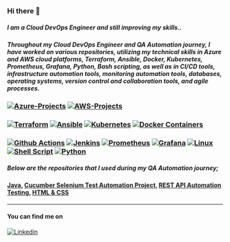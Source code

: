 ### Hi there 👋

<!--
**tunckasik/tunckasik** is a ✨ _special_ ✨ repository because its `README.md` (this file) appears on your GitHub profile.

Here are some ideas to get you started:

- 🔭 I’m currently working on ...
- 🌱 I’m currently learning ...
- 👯 I’m looking to collaborate on ...
- 🤔 I’m looking for help with ...
- 💬 Ask me about ...
- 📫 How to reach me: ...
- 😄 Pronouns: ...
- ⚡ Fun fact: ...
-->

##### I am a Cloud DevOps Engineer and still improving my skills..

##### Throughout my Cloud DevOps Engineer and QA Automation journey, I have worked on various repositories, utilizing my technical skills in Azure and AWS cloud platforms, Terraform, Ansible, Docker, Kubernetes, Prometheus, Grafana, Python, Bash scripting, as well as in CI/CD tools, infrastructure automation tools, monitoring automation tools, databases, operating systems, version control and collaboration tools, and agile processes.
### [![Azure-Projects](https://img.shields.io/badge/Azure_DevOps-0078D7?style=for-the-badge&logo=azure-devops&logoColor=white)](https://github.com/tunckasik/azure.md) [![AWS-Projects](https://img.shields.io/badge/Amazon_AWS-FF9900?style=for-the-badge&logo=amazonaws&logoColor=white)](https://github.com/tunckasik/aws.md)
### [![Terraform](https://img.shields.io/badge/Terraform-7B42BC?style=for-the-badge&logo=terraform&logoColor=white)](https://github.com/tunckasik/terraform.md) [![Ansible](	https://img.shields.io/badge/Ansible-000000?style=for-the-badge&logo=ansible&logoColor=white)](https://github.com/tunckasik/ansible.md)  [![Kubernetes](https://img.shields.io/badge/kubernetes-326ce5.svg?&style=for-the-badge&logo=kubernetes&logoColor=white)](https://github.com/tunckasik/kubernetes.md) [![Docker Containers](https://img.shields.io/badge/Docker-2CA5E0?style=for-the-badge&logo=docker&logoColor=white)](https://github.com/tunckasik/docker.md) 

### [![Github Actions](https://img.shields.io/badge/Github%20Actions-282a2e?style=for-the-badge&logo=githubactions&logoColor=367cfe)](https://github.com/tunckasik/github-actions.md) [![Jenkins](https://img.shields.io/badge/Jenkins-D24939?style=for-the-badge&logo=Jenkins&logoColor=white)](https://github.com/tunckasik/jenkins.md) [![Prometheus](https://img.shields.io/badge/Prometheus-000000?style=for-the-badge&logo=prometheus&labelColor=000000)](https://github.com/tunckasik/prometheus.md) [![Grafana](https://img.shields.io/badge/Grafana-F2F4F9?style=for-the-badge&logo=grafana&logoColor=orange&labelColor=F2F4F9)](https://github.com/tunckasik/grafana.md) [![Linux](https://img.shields.io/badge/Linux-FCC624?style=for-the-badge&logo=linux&logoColor=black)](https://github.com/tunckasik/linux.md) [![Shell Script](	https://img.shields.io/badge/Shell_Script-121011?style=for-the-badge&logo=gnu-bash&logoColor=white)](https://github.com/tunckasik/shell-script.md) [![Python](https://img.shields.io/badge/Python-FFD43B?style=for-the-badge&logo=python&logoColor=blue)](https://github.com/tunckasik/python.md)

##### Below are the repositories that I used during my QA Automation journey; 
#### [Java](https://github.com/tunckasik/Java-Basics), [Cucumber Selenium Test Automation Project](https://github.com/tunckasik/Automation-Cucumber-Selenium-Jenkins), [REST API Automation Testing](https://github.com/tunckasik/REST-API), [HTML & CSS](https://github.com/tunckasik/HTML-CSS-Refffree)

<!-- [![Top Langs](https://github-readme-stats.vercel.app/api/top-langs/?username=tunckasik&tunckasik)](https://github.com/tunckasik/tunckasik) -->
---
#### You can find me on 
[![Linkedin](https://img.shields.io/badge/LinkedIn-0077B5?style=for-the-badge&logo=linkedin&logoColor=white)](https://www.linkedin.com/in/tunckasik/)
